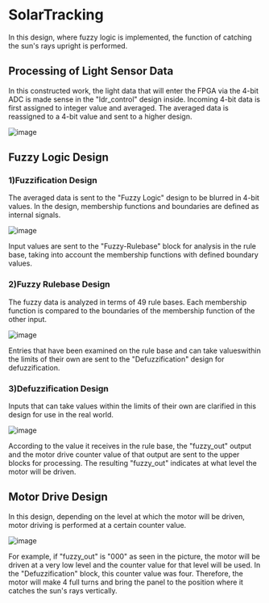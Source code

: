 # SolarTracking
In this design, where fuzzy logic is implemented, the function of catching the sun's rays upright is performed. 

## Processing of Light Sensor Data
In this constructed work, the light data that will enter the FPGA via the 4-bit ADC is made sense in the "ldr_control" design inside. Incoming 4-bit data is first assigned to integer value and averaged. The averaged data is reassigned to a 4-bit value and sent to a higher design.

![image](https://github.com/ennessgvn/SolarTracking/assets/79998692/8b50dd83-b011-4eb6-b84d-c678ca9a5543)

## Fuzzy Logic Design
### 1)Fuzzification Design
The averaged data is sent to the "Fuzzy Logic" design to be blurred in 4-bit values. In the design, membership functions and boundaries are defined as internal signals.

![image](https://github.com/ennessgvn/SolarTracking/assets/79998692/1f910eaa-a4e9-4629-8663-e216316ea385)

Input values ​​are sent to the "Fuzzy-Rulebase" block for analysis in the rule base, taking into account the membership functions with defined boundary values.

### 2)Fuzzy Rulebase Design

The fuzzy data is analyzed in terms of 49 rule bases. Each membership function is compared to the boundaries of the membership function of the other input.

![image](https://github.com/ennessgvn/SolarTracking/assets/79998692/8f66893c-469a-41de-960a-f3c7b3612322)


Entries that have been examined on the rule base and can take values ​​within the limits of their own are sent to the "Defuzzification" design for defuzzification.

### 3)Defuzzification Design
Inputs that can take values ​​within the limits of their own are clarified in this design for use in the real world.

![image](https://github.com/ennessgvn/SolarTracking/assets/79998692/01edc856-8570-4e14-8b46-24511f8920f0)

According to the value it receives in the rule base, the "fuzzy_out" output and the motor drive counter value of that output are sent to the upper blocks for processing. The resulting "fuzzy_out" indicates at what level the motor will be driven.

## Motor Drive Design
In this design, depending on the level at which the motor will be driven, motor driving is performed at a certain counter value.

![image](https://github.com/ennessgvn/SolarTracking/assets/79998692/bbc61cab-8bcf-4b50-aacd-68e11f286127)

For example, if "fuzzy_out" is "000" as seen in the picture, the motor will be driven at a very low level and the counter value for that level will be used. In the "Defuzzification" block, this counter value was four. Therefore, the motor will make 4 full turns and bring the panel to the position where it catches the sun's rays vertically.





